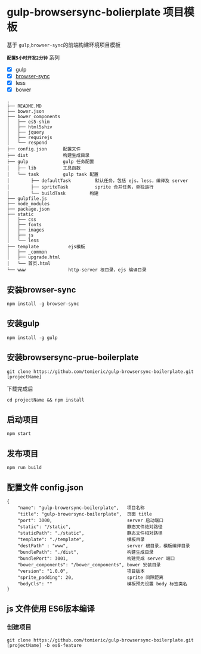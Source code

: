 # gulp-browsersync-bolierplate 项目模板

基于 `gulp`,`browser-sync`的前端构建环境项目模板

**`配置5小时开发2分钟`** 系列

- [x] gulp
- [x] [browser-sync](https://www.browsersync.io/)
- [x] less
- [x] bower

```
.
├── README.MD
├── bower.json
├── bower_components
│   ├── es5-shim
│   ├── html5shiv
│   ├── jquery
│   ├── requirejs
│   └── respond
├── config.json      配置文件
├── dist             构建生成目录
├── gulp             gulp 任务配置
│   ├── lib          工具函数
│   └── task         gulp task 配置
│        ├── defaultTask         默认任务，包括 ejs，less，编译及 server
│        ├── spriteTask          sprite 合并任务，单独运行
│        └── buildTask         构建
├── gulpfile.js
├── node_modules
├── package.json
├── static
│   ├── css
│   ├── fonts
│   ├── images
│   ├── js
│   └── less
├── template           ejs模板
│   ├── _common
│   ├── upgrade.html
│   └── 首页.html
└── www                http-server 根目录，ejs 编译目录

```


## 安装browser-sync

```
npm install -g browser-sync
```

## 安装gulp

```
npm install -g gulp
```


## 安装browsersync-prue-boilerplate

```
git clone https://github.com/tomieric/gulp-browsersync-boilerplate.git [projectName]
```

下载完成后

```
cd projectName && npm install 
```

## 启动项目

```
npm start
```

## 发布项目

```
npm run build
```

## 配置文件 config.json

```
{
    "name": "gulp-browersync-boilerplate",   项目名称
    "title": "gulp-browersync-boilerplate",  页面 title
    "port": 3000,                            server 启动端口
    "static": "/static",                     静态文件绝对路径
    "staticPath": "./static",                静态文件相对路径
    "template": "./template",                模板目录
    "destPath" : "www",                      server 根目录，模板编译目录
    "bundlePath": "./dist",                  构建生成目录
    "bundlePort": 3001,                      构建完成 server 端口
    "bower_components": "/bower_components", bower 安装目录
    "version": "1.0.0",                      项目版本
    "sprite_padding": 20,                    sprite 间隙距离
    "bodyCls": ""                            模板预先设置 body 标签类名
}
```

## js 文件使用 ES6版本编译


### 创建项目

```
git clone https://github.com/tomieric/gulp-browsersync-boilerplate.git [projectName] -b es6-feature
```